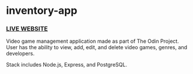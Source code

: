 # inventory-app

### [LIVE WEBSITE](https://inventory-app-production-5b9a.up.railway.app/)

Video game management application made as part of The Odin Project. User has the ability to view, add, edit, and delete video games, genres, and developers.

Stack includes Node.js, Express, and PostgreSQL.
